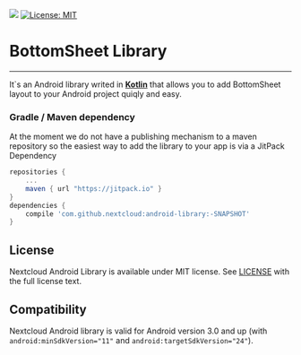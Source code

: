 [![](https://jitpack.io/v/DiachukVlad/BottomSheet.svg)](https://jitpack.io/#DiachukVlad/BottomSheet) [![License: MIT](https://img.shields.io/badge/License-MIT-yellow.svg)](https://opensource.org/licenses/MIT)
# BottomSheet Library 
---
It`s an Android library writed in **[Kotlin](https://github.com/JetBrains/kotlin)** that allows you to add BottomSheet layout to your Android project quiqly and easy.

### Gradle / Maven dependency
At the moment we do not have a publishing mechanism to a maven repository so the easiest way to add the library to your app is via a JitPack Dependency 

```gradle
repositories {
    ...
    maven { url "https://jitpack.io" }
}
dependencies {
    compile 'com.github.nextcloud:android-library:-SNAPSHOT'
}
```

##  License
Nextcloud Android Library is available under MIT license. See [LICENSE](https://github.com/DiachukVlad/BottomSheet/blob/master/LICENSE) with the full license text. 

## Compatibility
Nextcloud Android library is valid for Android version 3.0 and up (with ```android:minSdkVersion="11"``` and ```android:targetSdkVersion="24"```).
